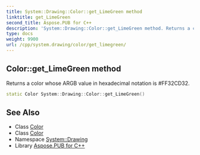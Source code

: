 ```yaml
---
title: System::Drawing::Color::get_LimeGreen method
linktitle: get_LimeGreen
second_title: Aspose.PUB for C++
description: 'System::Drawing::Color::get_LimeGreen method. Returns a color whose ARGB value in hexadecimal notation is #FF32CD32 in C++.'
type: docs
weight: 9900
url: /cpp/system.drawing/color/get_limegreen/
---
```

## Color::get_LimeGreen method


Returns a color whose ARGB value in hexadecimal notation is #FF32CD32.

```cpp
static Color System::Drawing::Color::get_LimeGreen()
```

## See Also

* Class [Color](../)
* Class [Color](../)
* Namespace [System::Drawing](../../)
* Library [Aspose.PUB for C++](../../../)
